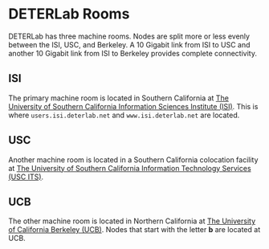 # DETERLab Rooms

DETERLab has three machine rooms. Nodes are split more or less evenly between the ISI, USC, and Berkeley. A 10 Gigabit link from ISI to USC and another 10 Gigabit link from ISI to Berkeley provides complete connectivity.

## ISI
The primary machine room is located in Southern California at <a href="http://www.isi.edu">The University of Southern California Information Sciences Institute (ISI)</a>.  This is where `users.isi.deterlab.net` and `www.isi.deterlab.net` are located.

## USC
Another machine room is located in a Southern California colocation facility at <a href="http://itservices.usc.edu/">The University of Southern California Information Technology Services (USC ITS)</a>.

## UCB
The other machine room is located in Northern California at <a href="http://www.berkeley.edu/">The University of California Berkeley (UCB)</a>.  Nodes that start with the letter **b** are located at UCB.  
